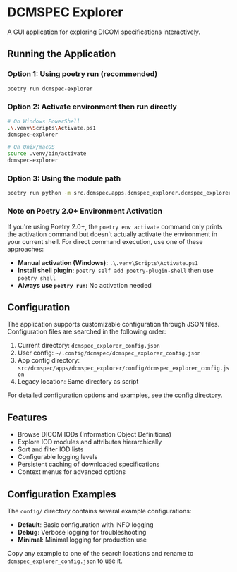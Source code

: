 # DCMSPEC Explorer

A GUI application for exploring DICOM specifications interactively.

## Running the Application

### Option 1: Using poetry run (recommended)
```bash
poetry run dcmspec-explorer
```

### Option 2: Activate environment then run directly
```bash
# On Windows PowerShell
.\.venv\Scripts\Activate.ps1
dcmspec-explorer

# On Unix/macOS
source .venv/bin/activate
dcmspec-explorer
```

### Option 3: Using the module path
```bash
poetry run python -m src.dcmspec.apps.dcmspec_explorer.dcmspec_explorer
```

### Note on Poetry 2.0+ Environment Activation

If you're using Poetry 2.0+, the `poetry env activate` command only prints the activation command but doesn't actually activate the environment in your current shell. For direct command execution, use one of these approaches:

- **Manual activation (Windows):** `.\.venv\Scripts\Activate.ps1`
- **Install shell plugin:** `poetry self add poetry-plugin-shell` then use `poetry shell`
- **Always use `poetry run`:** No activation needed

## Configuration

The application supports customizable configuration through JSON files. Configuration files are searched in the following order:

1. Current directory: `dcmspec_explorer_config.json`
2. User config: `~/.config/dcmspec/dcmspec_explorer_config.json`
3. App config directory: `src/dcmspec/apps/dcmspec_explorer/config/dcmspec_explorer_config.json`
4. Legacy location: Same directory as script

For detailed configuration options and examples, see the [config directory](config/README.md).

## Features

- Browse DICOM IODs (Information Object Definitions)
- Explore IOD modules and attributes hierarchically
- Sort and filter IOD lists
- Configurable logging levels
- Persistent caching of downloaded specifications
- Context menus for advanced options

## Configuration Examples

The `config/` directory contains several example configurations:

- **Default**: Basic configuration with INFO logging
- **Debug**: Verbose logging for troubleshooting
- **Minimal**: Minimal logging for production use

Copy any example to one of the search locations and rename to `dcmspec_explorer_config.json` to use it.
